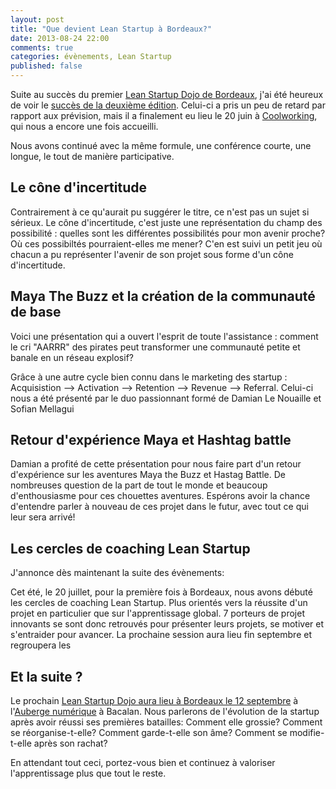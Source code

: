 ```yaml
---
layout: post
title: "Que devient Lean Startup à Bordeaux?"
date: 2013-08-24 22:00
comments: true
categories: évènements, Lean Startup
published: false
---
```


Suite au succès du premier [Lean Startup Dojo de Bordeaux](/blog/2013/03/15/lancement-des-lean-startup-dojos-a-bordeaux/), j'ai été heureux de voir le [succès de la deuxième édition](http://www.meetup.com/Lean-Startup-Bordeaux/events/120444062/). Celui-ci a pris un peu de retard par rapport aux prévision, mais il a finalement eu lieu le 20 juin à [Coolworking](http://coolworking.fr), qui nous a encore une fois accueilli.

Nous avons continué avec la même formule, une conférence courte, une longue, le tout de manière participative.

## Le cône d'incertitude

Contrairement à ce qu'aurait pu suggérer le titre, ce n'est pas un sujet si sérieux. Le cône d'incertitude, c'est juste une représentation du champ des possibilité : quelles sont les différentes possibilités pour mon avenir proche? Où ces possibiltés pourraient-elles me mener? C'en est suivi un petit jeu où chacun a pu représenter l'avenir de son projet sous forme d'un cône d'incertitude.

## Maya The Buzz et la création de la communauté de base

Voici une présentation qui a ouvert l'esprit de toute l'assistance : comment le cri "AARRR" des pirates peut transformer une communauté petite et banale en un réseau explosif?

Grâce à une autre cycle bien connu dans le marketing des startup : Acquisistion --> Activation --> Retention --> Revenue --> Referral. Celui-ci nous a été présenté par le duo passionnant formé de Damian Le Nouaille et Sofian Mellagui

## Retour d'expérience Maya et Hashtag battle

Damian a profité de cette présentation pour nous faire part d'un retour d'expérience sur les aventures Maya the Buzz et Hastag Battle. De nombreuses question de la part de tout le monde et beaucoup d'enthousiasme pour ces chouettes aventures. Espérons avoir la chance d'entendre parler à nouveau de ces projet dans le futur, avec tout ce qui leur sera arrivé!

## Les cercles de coaching Lean Startup

J'annonce dès maintenant la suite des évènements:

Cet été, le 20 juillet, pour la première fois à Bordeaux, nous avons débuté les cercles de coaching Lean Startup. Plus orientés vers la réussite d'un projet en particulier que sur l'apprentissage global. 7 porteurs de projet innovants se sont donc retrouvés pour présenter leurs projets, se motiver et s'entraider pour avancer. La prochaine session aura lieu fin septembre et regroupera les 

## Et la suite ?

Le prochain [Lean Startup Dojo aura lieu à Bordeaux le 12 septembre](http://www.meetup.com/Lean-Startup-Bordeaux/events/129358232/) à l'[Auberge numérique](http://www.aecom.org/L-Auberge-Numerique/Presentation) à Bacalan. Nous parlerons de l'évolution de la startup après avoir réussi ses premières batailles: Comment elle grossie? Comment se réorganise-t-elle? Comment garde-t-elle son âme? Comment se modifie-t-elle après son rachat?

En attendant tout ceci, portez-vous bien et continuez à valoriser l'apprentissage plus que tout le reste.

